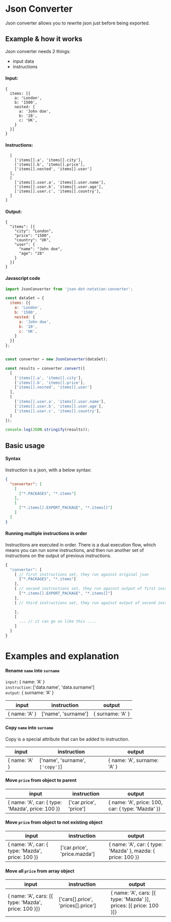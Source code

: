 # Json Converter
Json converter allows you to rewrite json just before being exported.

## Example & how it works
Json converter needs 2 things:
* input data
* instructions

#### Input:
```
{
  items: [{
    a: 'London',
    b: '1500',
    nested: {
      a: 'John doe',
      b: '28',
      c: 'UK',
    }
  }]
}
```

#### Instructions:
```
  [
    ['items[].a', 'items[].city'],
    ['items[].b', 'items[].price'],
    ['items[].nested', 'items[].user']
  ],
  [
    ['items[].user.a', 'items[].user.name'],
    ['items[].user.b', 'items[].user.age'],
    ['items[].user.c', 'items[].country'],
  ]
]
```

#### Output:
```
{
  "items": [{
    "city": "London",
    "price": "1500",
    "country": "UK",
    "user": {
      "name": "John doe",
      "age": "28"
    }
  }]
}
```

#### Javascript code
```js
import JsonConverter from 'json-dot-notation-converter';

const dataSet = {
  items: [{
    a: 'London',
    b: '1500',
    nested: {
      a: 'John doe',
      b: '28',
      c: 'UK',
    }
  }]
};


const converter = new JsonConverter(dataSet);

const results = converter.convert([
  [
    ['items[].a', 'items[].city'],
    ['items[].b', 'items[].price'],
    ['items[].nested', 'items[].user']
  ],
  [
    ['items[].user.a', 'items[].user.name'],
    ['items[].user.b', 'items[].user.age'],
    ['items[].user.c', 'items[].country'],
  ]
]);

console.log(JSON.stringify(results));

```

## Basic usage

#### Syntax
Instruction is a json, with a below syntax:
```json
{
  "converter": [
    [
      ["*.PACKAGES", "*.items"]    
    ],
    [
      ["*.items[].EXPORT_PACKAGE", "*.items[]"]
    ]
  ]
}
```
#### Running multiple instructions in order
Instructions are executed in order. There is a dual execution flow, which means you can run some instructions, and then run another set of instructions on the output of previous instructions.
```js
{
  "converter": [
    [ // first instructions set, they run against original json
      ["*.PACKAGES", "*.items"]
    ],
    [ // second instructions set, they run against output of first instructions
      ["*.items[].EXPORT_PACKAGE", "*.items[]"] 
    ],
    [ // third instructions set, they run against output of second instructions

    ],
    [
      ... // it can go on like this ....
    ]
  ]
}
```

# Examples and explanation

#### Rename `name` into `surname`
`input`:        { name: 'A' } <br>
`instruction`:  ['data.name', 'data.surname'] <br>
`output`:       { surname: 'A' } <br>

input | instruction | output
--- | --- | ---
{ name: 'A' } | ['name', 'surname'] | { surname: 'A' }

#### Copy `name` into `surname`
Copy is a special attribute that can be added to instruction.

input | instruction | output
--- | --- | ---
{ name: 'A' } | ['name', 'surname', `['copy']`] | { name: 'A', surname: 'A' }

#### Move `price` from object to parent
input | instruction | output
--- | --- | ---
{ name: 'A', car: { type: 'Mazda', price: 100 }} | ['car.price', 'price'] | { name: 'A', price: 100, car: { type: 'Mazda' }}

#### Move `price` from object to not existing object
input | instruction | output
--- | --- | ---
{ name: 'A', car: { type: 'Mazda', price: 100 }} | ['car.price', 'price.mazda'] | { name: 'A', car: { type: 'Mazda' }, mazda: { price: 100 }}

#### Move all `price` from array object
input | instruction | output
--- | --- | ---
{ name: 'A', cars: [{ type: 'Mazda', price: 100 }]} | ['cars[].price', 'prices[].price'] | { name: 'A', cars: [{ type: 'Mazda' }], prices: [{ price: 100 }]}
